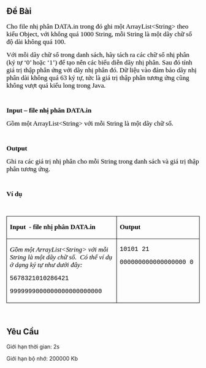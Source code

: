 ## Đề Bài
<div class="submit__des">
<p style="text-align:left;"><span style="font-size:13pt;"><span style="font-family:'Times New Roman', serif;"><span style="color:#000000;">Cho file nhị phân DATA.in trong đó ghi một ArrayList&lt;String&gt; theo kiểu Object, với không quá 1000 String, mỗi String là một dãy chữ số độ dài không quá 100. </span></span></span></p>
<p style="text-align:left;"><span style="font-size:13pt;"><span style="font-family:'Times New Roman', serif;"><span style="color:#000000;">Với mỗi dãy chữ số trong danh sách, hãy tách ra các chữ số nhị phân (ký tự ‘0’ hoặc ‘1’) để tạo nên các biểu diễn dãy nhị phân. Sau đó tính giá trị thập phân ứng với dãy nhị phân đó. Dữ liệu vào đảm bảo dãy nhị phân dài không quá 63 ký tự, tức là giá trị thập phân tương ứng cũng không vượt quá kiểu long trong Java. </span></span></span></p>
<p style="text-align:left;"> </p>
<p style="text-align:left;"><span style="font-size:13pt;"><span style="font-family:'Times New Roman', serif;"><strong><span style="color:#000000;">Input – file nhị phân DATA.in</span></strong></span></span></p>
<p style="text-align:left;"><span style="font-size:13pt;"><span style="font-family:'Times New Roman', serif;"><span style="color:#000000;">Gồm một ArrayList&lt;String&gt; với mỗi String là một dãy chữ số. </span></span></span></p>
<p style="text-align:left;"> </p>
<p style="text-align:left;"><span style="font-size:13pt;"><span style="font-family:'Times New Roman', serif;"><strong><span style="color:#000000;">Output</span></strong></span></span></p>
<p style="text-align:left;"><span style="font-size:13pt;"><span style="font-family:'Times New Roman', serif;"><span style="color:#000000;">Ghi ra các giá trị nhị phân cho mỗi String trong danh sách và giá trị thập phân tương ứng. </span></span></span></p>
<p style="text-align:left;"> </p>
<p style="text-align:left;"><span style="font-size:13pt;"><span style="font-family:'Times New Roman', serif;"><strong><span style="color:#000000;">Ví dụ</span></strong></span></span></p>
<p style="text-align:left;"> </p>
<table cellspacing="0" class="MsoTableGrid" style="border-collapse:collapse;border:none;">
<tr>
<td style="border-bottom:1px solid #000000;border-left:1px solid #000000;border-right:1px solid #000000;border-top:1px solid #000000;vertical-align:top;width:340px;">
<p style="text-align:left;"><span style="font-size:13pt;"><span style="font-family:'Times New Roman', serif;"><strong><span style="color:#000000;">Input  - file nhị phân DATA.in</span></strong></span></span></p>
</td>
<td style="border-bottom:1px solid #000000;border-left:none;border-right:1px solid #000000;border-top:1px solid #000000;vertical-align:top;width:261px;">
<p style="text-align:left;"><span style="font-size:13pt;"><span style="font-family:'Times New Roman', serif;"><strong><span style="color:#000000;">Output</span></strong></span></span></p>
</td>
</tr>
<tr>
<td style="border-bottom:1px solid #000000;border-left:1px solid #000000;border-right:1px solid #000000;border-top:none;vertical-align:top;width:340px;">
<p style="text-align:left;"><span style="font-size:13pt;"><span style="font-family:'Times New Roman', serif;"><em><span style="color:#000000;">Gồm một ArrayList&lt;String&gt; với mỗi String là một dãy chữ số.  Có thể ví dụ ở dạng ký tự như dưới đây:</span></em></span></span></p>
<p style="text-align:left;"><span style="font-size:13pt;"><span style="font-family:'Times New Roman', serif;"><span style="font-size:12pt;"><span style="font-family:'Courier New';"><span style="color:#000000;">5678321010286421</span></span></span></span></span></p>
<p style="text-align:left;"><span style="font-size:13pt;"><span style="font-family:'Times New Roman', serif;"><span style="font-size:12pt;"><span style="font-family:'Courier New';"><span style="color:#000000;">9999999000000000000000000</span></span></span></span></span></p>
</td>
<td style="border-bottom:1px solid #000000;border-left:none;border-right:1px solid #000000;border-top:none;vertical-align:top;width:261px;">
<p style="text-align:left;"><span style="font-size:13pt;"><span style="font-family:'Times New Roman', serif;"><span style="font-size:12pt;"><span style="font-family:'Courier New';"><span style="color:#000000;">10101 21</span></span></span></span></span></p>
<p style="text-align:left;"><span style="font-size:13pt;"><span style="font-family:'Times New Roman', serif;"><span style="font-size:12pt;"><span style="font-family:'Courier New';"><span style="color:#000000;">000000000000000000 0</span></span></span></span></span></p>
</td>
</tr>
</table>
<p style="text-align:left;"> </p>
<p style="clear: left"></p>
</div>

## Yêu Cầu
<div class="submit__req">
<p>Giới hạn thời gian: <span>2s</span></p>
<p>Giới hạn bộ nhớ: <span>200000 Kb</span></p>
</div>
